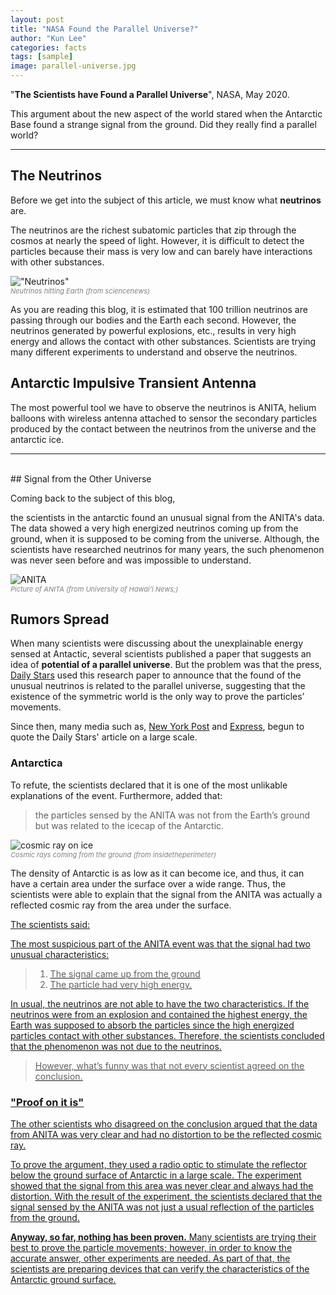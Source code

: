 ```yaml
---
layout: post
title: "NASA Found the Parallel Universe?"
author: "Kun Lee"
categories: facts
tags: [sample]
image: parallel-universe.jpg
---
```


"**The Scientists have Found a Parallel Universe**", NASA, May 2020.

This argument about the new aspect of the world stared when the Antarctic Base found a strange signal from the ground. Did they really find a parallel world?

---

## The Neutrinos

Before we get into the subject of this article, we must know what **neutrinos** are.

The neutrinos are the richest subatomic particles that zip through the cosmos at nearly the speed of light. However, it is difficult to detect the particles because their mass is very low and can barely have interactions with other substances.

!["Neutrinos"](https://www.sciencenews.org/wp-content/uploads/2018/11/110518_ec_cosmicrays_feat.jpg)

<p style="font-size: 11px;
    font-style: italic;
    margin-top: -14px;
    color: grey;">Neutrinos hitting Earth (from sciencenews)</p>

As you are reading this blog, it is estimated that 100 trillion neutrinos are passing through our bodies and the Earth each second. However, the neutrinos generated by powerful explosions, etc., results in very high energy and allows the contact with other substances. Scientists are trying many different experiments to understand and observe the neutrinos.

## Antarctic Impulsive Transient Antenna

The most powerful tool we have to observe the neutrinos is ANITA, helium balloons with wireless antenna attached to sensor the secondary particles produced by the contact between the neutrinos from the universe and the antarctic ice.

---

<br/>
## Signal from the Other Universe

Coming back to the subject of this blog,

the scientists in the antarctic found an unusual signal from the ANITA's data. The data showed a very high energized neutrinos coming up from the ground, when it is supposed to be coming from the universe. Although, the scientists have researched neutrinos for many years, the such phenomenon was never seen before and was impossible to understand.

![ANITA](https://www.hawaii.edu/news/wp-content/uploads/2018/12/manoa-antarctica-anita-balloon.jpg)

<p style="font-size: 11px;
    font-style: italic;
    margin-top: -14px;
    color: grey;">Picture of ANITA (from University of Hawai'i News;)</p>

## Rumors Spread

When many scientists were discussing about the unexplainable energy sensed at Antactic, several scientists published a paper that suggests an idea of **potential of a parallel universe**. But the problem was that the press, [Daily Stars](https://www.dailystar.co.uk/news/weird-news/nasa-scientists-detect-parallel-universe-21996849) used this research paper to announce that the found of the unusual neutrinos is related to the parallel universe, suggesting that the existence of the symmetric world is the only way to prove the particles’ movements.

Since then, many media such as, [New York Post](https://nypost.com/2020/05/19/nasa-finds-evidence-of-parallel-universe-where-time-runs-backward-report/) and [Express](https://www.express.co.uk/news/science/1284659/NASA-news-parallel-universe-particles-neutrino-Antarctica-ANITA-study), begun to quote the Daily Stars' article on a large scale.

### Antarctica

To refute, the scientists declared that it is one of the most unlikable explanations of the event. Furthermore, added that:

> the particles sensed by the ANITA was not from the Earth’s ground but was related to the icecap of the Antarctic.

![cosmic ray on ice](https://1wfcdq9s2x3wr2kv21wt8he-wpengine.netdna-ssl.com/wp-content/uploads/2018/07/IceCube-2000x900.jpg)

<p style="font-size: 11px;
    font-style: italic;
    margin-top: -14px;
    color: grey;">Cosmic rays coming from the ground (from insidetheperimeter)</p>

The density of Antarctic is as low as it can become ice, and thus, it can have a certain area under the surface over a wide range. Thus, the scientists were able to explain that the signal from the ANITA was actually a reflected cosmic ray from the area under the surface.

<U>The scientists said:<U/>

The most suspicious part of the ANITA event was that the signal had two unusual characteristics:

> 1.  The signal came up from the ground
> 2.  The particle had very high energy.

In usual, the neutrinos are not able to have the two characteristics. If the neutrinos were from an explosion and contained the highest energy, the Earth was supposed to absorb the particles since the high energized particles contact with other substances. Therefore, the scientists concluded that the phenomenon was not due to the neutrinos.

> However, what’s funny was that not every scientist agreed on the conclusion.

### "Proof on it is"

The other scientists who disagreed on the conclusion argued that the data from ANITA was very clear and had no distortion to be the reflected cosmic ray.

To prove the argument, they used a radio optic to stimulate the reflector below the ground surface of Antarctic in a large scale. The experiment showed that the signal from this area was never clear and always had the distortion. With the result of the experiment, the scientists declared that the signal sensed by the ANITA was not just a usual reflection of the particles from the ground.

**Anyway, so far, nothing has been proven.** Many scientists are trying their best to prove the particle movements; however, in order to know the accurate answer, other experiments are needed. As part of that, the scientists are preparing devices that can verify the characteristics of the Antarctic ground surface.
